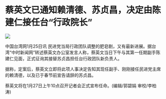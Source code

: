 # 蔡英文已通知赖清德、苏贞昌，决定由陈建仁接任台“行政院长”

![](https://inews.gtimg.com/newsapp_bt/0/15626923479/1000)

中国台湾网1月25日讯
民进党当局行政团队调整的肥皂剧，又有最新进展。据台湾“中时新闻网”转述蔡英文办公室发言人称，蔡英文当日下午与其第一任期副手陈建仁见面，正式征询其接替苏贞昌担任台行政团队新负责人。

据称，定案后，蔡英文立即将此项人事决定告知其现任副手、刚刚接任民进党主席的赖清德，以及已于春节前宣告请辞的苏贞昌。

蔡英文将在1月27日上午10点召开记者会正式宣布任命。(编辑/郭碧娟 审校/李柏涛)

